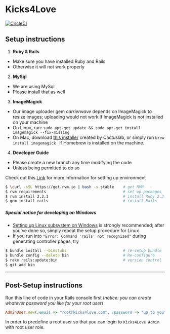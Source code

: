 # Kicks4Love

[![CircleCI](https://circleci.com/gh/Kicks4Love/kicks4love.svg?style=svg)](https://circleci.com/gh/Kicks4Love/kicks4love)

## Setup instructions

1. **Ruby & Rails**
  - Make sure you have installed Ruby and Rails
  - Otherwise it will not work properly

2. **MySql**
  - We are using MySql
  - Please install that as well
  
3. **ImageMagick**
  - Our image uploader gem _carrierwave_ depends on ImageMagick to resize images; uploading would not work if ImageMagick is not installed on your machine
  - On Linux, run: ```sudo apt-get update && sudo apt-get install imagemagick --fix-missing ```
  - On Mac, download [this installer](http://cactuslab.com/imagemagick/) created by Cactuslab, or simply run ```brew install imagemagick ``` if Homebrew is installed on the machine.

4. **Developer Guide**
  - Please create a new branch any time modifying the code
  - Unless being permitted to do so

Check out this [Link](https://gorails.com/setup/osx/10.12-sierra) for more information for setting up environment
```bash
$ \curl -sSL https://get.rvm.io | bash -s stable    # get RVM
$ rvm requirements                                  # set up packages
$ rvm install 2.3.1                                 # install Ruby 2.3.1
$ gem install rails                                 # install Rails
```

##### Special notice for developing on Windows
- [Setting up Linux subsystem on Windows](https://gorails.com/setup/windows/10) is strongly recommended; after you've done so, simply repeat the setup procedure for Linux
- If you run into `"Error: Command 'rails' not recognized"` during generating controller pages, try
```bash
$ bundle install --binstubs                         # re-setup bundle
$ bundle config --delete bin                        # Re-configure
$ rake rails:update:bin                             # version control
$ git add bin
```

--------

## Post-Setup instructions

Run this line of code in your Rails console first (*notice: you can create whatever password you like for your root user*)
```Ruby
AdminUser.new(:email => "root@kicks4love.com", :password => "up to you", :password_confirmation => "up to you").save(:validate => false)
```
In order to predefine a root user so that you can login to `Kicks4Love Admin` with root user role.
